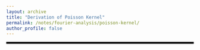 ```yaml
---
layout: archive
title: "Derivation of Poisson Kernel"
permalink: /notes/fourier-analysis/poisson-kernel/
author_profile: false
--- 
```

<hr style="border: 2px solid black;">
